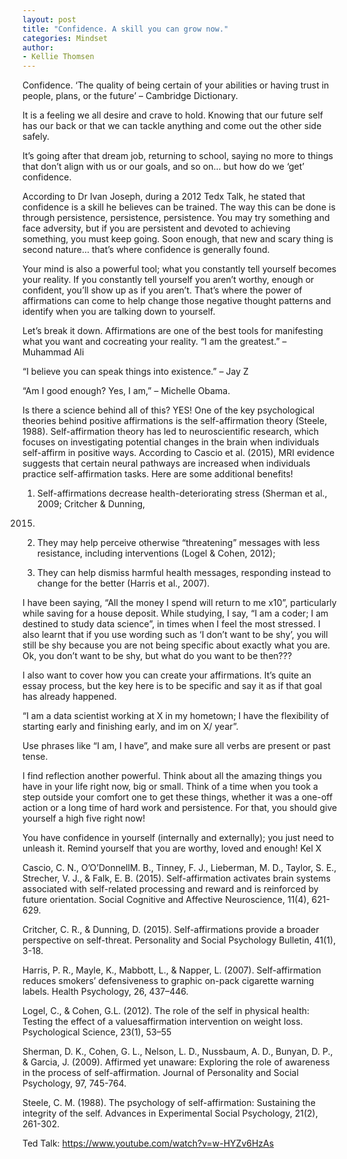 ```yaml
---
layout: post
title: "Confidence. A skill you can grow now."
categories: Mindset
author:
- Kellie Thomsen
---
```

Confidence. ‘The quality of being certain of your abilities or having trust in people, plans, or the
future’ – Cambridge Dictionary.

It is a feeling we all desire and crave to hold. Knowing that our future self has our back or that we
can tackle anything and come out the other side safely.

It’s going after that dream job, returning to school, saying no more to things that don’t align with us
or our goals, and so on… but how do we ‘get’ confidence.

According to Dr Ivan Joseph, during a 2012 Tedx Talk, he stated that confidence is a skill he believes
can be trained. The way this can be done is through persistence, persistence, persistence. You may try
something and face adversity, but if you are persistent and devoted to achieving something, you must
keep going. Soon enough, that new and scary thing is second nature… that’s where confidence is
generally found.

Your mind is also a powerful tool; what you constantly tell yourself becomes your reality. If you
constantly tell yourself you aren’t worthy, enough or confident, you’ll show up as if you aren’t. That’s
where the power of affirmations can come to help change those negative thought patterns and
identify when you are talking down to yourself.

Let’s break it down. Affirmations are one of the best tools for manifesting what you want and cocreating
your reality.
“I am the greatest.” – Muhammad Ali

“I believe you can speak things into existence.” – Jay Z

“Am I good enough? Yes, I am,” – Michelle Obama.

Is there a science behind all of this? YES! One of the key psychological theories behind positive
affirmations is the self-affirmation theory (Steele, 1988). Self-affirmation theory has led to
neuroscientific research, which focuses on investigating potential changes in the brain when
individuals self-affirm in positive ways. According to Cascio et al. (2015), MRI evidence suggests that
certain neural pathways are increased when individuals practice self-affirmation tasks. Here are some
additional benefits!

1. Self-affirmations decrease health-deteriorating stress (Sherman et al., 2009; Critcher & Dunning,
2015)

2. They may help perceive otherwise “threatening” messages with less resistance, including
interventions (Logel & Cohen, 2012);

3. They can help dismiss harmful health messages, responding instead to change for the better
(Harris et al., 2007).

I have been saying, “All the money I spend will return to me x10”, particularly while saving for a house
deposit. While studying, I say, “I am a coder; I am destined to study data science”, in times when I
feel the most stressed. I also learnt that if you use wording such as ‘I don’t want to be shy’, you will
still be shy because you are not being specific about exactly what you are. Ok, you don’t want to be
shy, but what do you want to be then???

I also want to cover how you can create your affirmations. It’s quite an essay process, but the key
here is to be specific and say it as if that goal has already happened.

“I am a data scientist working at X in my hometown; I have the flexibility of starting early and
finishing early, and im on X/ year”.

Use phrases like “I am, I have”, and make sure all verbs are present or past tense.

I find reflection another powerful. Think about all the amazing things you have in your life right now,
big or small. Think of a time when you took a step outside your comfort one to get these things,
whether it was a one-off action or a long time of hard work and persistence. For that, you should give
yourself a high five right now!

You have confidence in yourself (internally and externally); you just need to unleash it. Remind
yourself that you are worthy, loved and enough!
Kel X

Cascio, C. N., O’O’DonnellM. B., Tinney, F. J., Lieberman, M. D., Taylor, S. E., Strecher, V. J., & Falk, E. B.
(2015). Self-affirmation activates brain systems associated with self-related processing and reward
and is reinforced by future orientation. Social Cognitive and Affective Neuroscience, 11(4), 621-629.

Critcher, C. R., & Dunning, D. (2015). Self-affirmations provide a broader perspective on self-threat.
Personality and Social Psychology Bulletin, 41(1), 3-18.

Harris, P. R., Mayle, K., Mabbott, L., & Napper, L. (2007). Self-affirmation reduces smokers’
defensiveness to graphic on-pack cigarette warning labels. Health Psychology, 26, 437–446.

Logel, C., & Cohen, G.L. (2012). The role of the self in physical health: Testing the effect of a valuesaffirmation
intervention on weight loss. Psychological Science, 23(1), 53–55

Sherman, D. K., Cohen, G. L., Nelson, L. D., Nussbaum, A. D., Bunyan, D. P., & Garcia, J. (2009).
Affirmed yet unaware: Exploring the role of awareness in the process of self-affirmation. Journal of
Personality and Social Psychology, 97, 745-764.

Steele, C. M. (1988). The psychology of self-affirmation: Sustaining the integrity of the self. Advances
in Experimental Social Psychology, 21(2), 261-302.

Ted Talk: https://www.youtube.com/watch?v=w-HYZv6HzAs

[jekyll-docs]: http://jekyllrb.com/docs/home
[jekyll-gh]:   https://github.com/jekyll/jekyll
[jekyll-talk]: https://talk.jekyllrb.com/
